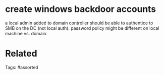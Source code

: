 # create windows backdoor accounts
a local admin added to domain controller should be able to authentice to SMB on the DC (not local auth).
password policy might be different on local machine vs. domain.

# Related

Tags:
    #assorted
